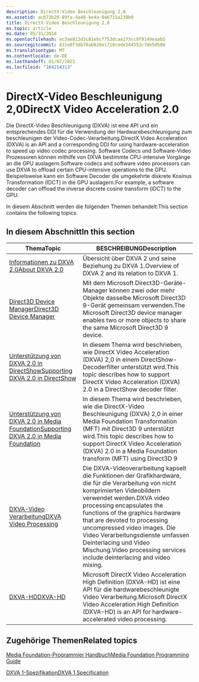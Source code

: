 ```yaml
---
description: DirectX-Video Beschleunigung 2,0
ms.assetid: acb73b20-89fa-4a48-be4a-846715a239b0
title: DirectX-Video Beschleunigung 2,0
ms.topic: article
ms.date: 05/31/2018
ms.openlocfilehash: ec3ae813d3c81ebcf753dcaa273cc9f9149eaab5
ms.sourcegitcommit: 831e8f3db78ab820e1710cede244553c70e50500
ms.translationtype: MT
ms.contentlocale: de-DE
ms.lasthandoff: 01/07/2021
ms.locfileid: "104214313"
---
```

# <a name="directx-video-acceleration-20"></a><span data-ttu-id="b8031-103">DirectX-Video Beschleunigung 2,0</span><span class="sxs-lookup"><span data-stu-id="b8031-103">DirectX Video Acceleration 2.0</span></span>

<span data-ttu-id="b8031-104">Die DirectX-Video Beschleunigung (DXVA) ist eine API und ein entsprechendes DDI für die Verwendung der Hardwarebeschleunigung zum beschleunigen der Video-Codec-Verarbeitung.</span><span class="sxs-lookup"><span data-stu-id="b8031-104">DirectX Video Acceleration (DXVA) is an API and a corresponding DDI for using hardware-acceleration to speed up video codec processing.</span></span> <span data-ttu-id="b8031-105">Software Codecs und Software-Video Prozessoren können mithilfe von DXVA bestimmte CPU-intensive Vorgänge an die GPU auslagern.</span><span class="sxs-lookup"><span data-stu-id="b8031-105">Software codecs and software video processors can use DXVA to offload certain CPU-intensive operations to the GPU.</span></span> <span data-ttu-id="b8031-106">Beispielsweise kann ein Software Decoder die umgekehrte diskrete Kosinus Transformation (IDCT) in die GPU auslagern.</span><span class="sxs-lookup"><span data-stu-id="b8031-106">For example, a software decoder can offload the inverse discrete cosine transform (iDCT) to the GPU.</span></span>

<span data-ttu-id="b8031-107">In diesem Abschnitt werden die folgenden Themen behandelt:</span><span class="sxs-lookup"><span data-stu-id="b8031-107">This section contains the following topics.</span></span>

## <a name="in-this-section"></a><span data-ttu-id="b8031-108">In diesem Abschnitt</span><span class="sxs-lookup"><span data-stu-id="b8031-108">In this section</span></span>



| <span data-ttu-id="b8031-109">Thema</span><span class="sxs-lookup"><span data-stu-id="b8031-109">Topic</span></span>                                                                                             | <span data-ttu-id="b8031-110">BESCHREIBUNG</span><span class="sxs-lookup"><span data-stu-id="b8031-110">Description</span></span>                                                                                                                                                                                                      |
|---------------------------------------------------------------------------------------------------|------------------------------------------------------------------------------------------------------------------------------------------------------------------------------------------------------------------|
| [<span data-ttu-id="b8031-111">Informationen zu DXVA 2,0</span><span class="sxs-lookup"><span data-stu-id="b8031-111">About DXVA 2.0</span></span>](about-dxva-2-0.md)<br/>                                                   | <span data-ttu-id="b8031-112">Übersicht über DXVA 2 und seine Beziehung zu DXVA 1.</span><span class="sxs-lookup"><span data-stu-id="b8031-112">Overview of DXVA 2 and its relation to DXVA 1.</span></span><br/>                                                                                                                                                        |
| [<span data-ttu-id="b8031-113">Direct3D Device Manager</span><span class="sxs-lookup"><span data-stu-id="b8031-113">Direct3D Device Manager</span></span>](direct3d-device-manager.md)<br/>                                 | <span data-ttu-id="b8031-114">Mit dem Microsoft Direct3D-Geräte-Manager können zwei oder mehr Objekte dasselbe Microsoft Direct3D 9-Gerät gemeinsam verwenden.</span><span class="sxs-lookup"><span data-stu-id="b8031-114">The Microsoft Direct3D device manager enables two or more objects to share the same Microsoft Direct3D 9 device.</span></span><br/>                                                                                      |
| [<span data-ttu-id="b8031-115">Unterstützung von DXVA 2,0 in DirectShow</span><span class="sxs-lookup"><span data-stu-id="b8031-115">Supporting DXVA 2.0 in DirectShow</span></span>](supporting-dxva-2-0-in-directshow.md)<br/>             | <span data-ttu-id="b8031-116">In diesem Thema wird beschrieben, wie DirectX Video Acceleration (DXVA) 2,0 in einem DirectShow-Decoderfilter unterstützt wird.</span><span class="sxs-lookup"><span data-stu-id="b8031-116">This topic describes how to support DirectX Video Acceleration (DXVA) 2.0 in a DirectShow decoder filter.</span></span><br/>                                                                                             |
| [<span data-ttu-id="b8031-117">Unterstützung von DXVA 2,0 in Media Foundation</span><span class="sxs-lookup"><span data-stu-id="b8031-117">Supporting DXVA 2.0 in Media Foundation</span></span>](supporting-dxva-2-0-in-media-foundation.md)<br/> | <span data-ttu-id="b8031-118">In diesem Thema wird beschrieben, wie die DirectX-Video Beschleunigung (DXVA) 2,0 in einer Media Foundation Transformation (MFT) mit Direct3D 9 unterstützt wird.</span><span class="sxs-lookup"><span data-stu-id="b8031-118">This topic describes how to support DirectX Video Acceleration (DXVA) 2.0 in a Media Foundation transform (MFT) using Direct3D 9</span></span><br/>                                                                      |
| [<span data-ttu-id="b8031-119">DXVA-Video Verarbeitung</span><span class="sxs-lookup"><span data-stu-id="b8031-119">DXVA Video Processing</span></span>](dxva-video-processing.md)<br/>                                     | <span data-ttu-id="b8031-120">Die DXVA-Videoverarbeitung kapselt die Funktionen der Grafikhardware, die für die Verarbeitung von nicht komprimierten Videobildern verwendet werden.</span><span class="sxs-lookup"><span data-stu-id="b8031-120">DXVA video processing encapsulates the functions of the graphics hardware that are devoted to processing uncompressed video images.</span></span> <span data-ttu-id="b8031-121">Die Video Verarbeitungsdienste umfassen Deinterlacing und Video Mischung.</span><span class="sxs-lookup"><span data-stu-id="b8031-121">Video processing services include deinterlacing and video mixing.</span></span><br/> |
| [<span data-ttu-id="b8031-122">DXVA-HD</span><span class="sxs-lookup"><span data-stu-id="b8031-122">DXVA-HD</span></span>](dxva-hd.md)<br/>                                                                 | <span data-ttu-id="b8031-123">Microsoft DirectX Video Acceleration High Definition (DXVA-HD) ist eine API für die hardwarebeschleunigte Video Verarbeitung.</span><span class="sxs-lookup"><span data-stu-id="b8031-123">Microsoft DirectX Video Acceleration High Definition (DXVA-HD) is an API for hardware-accelerated video processing.</span></span> <br/>                                                                                  |



 

## <a name="related-topics"></a><span data-ttu-id="b8031-124">Zugehörige Themen</span><span class="sxs-lookup"><span data-stu-id="b8031-124">Related topics</span></span>

<dl> <dt>

[<span data-ttu-id="b8031-125">Media Foundation-Programmier Handbuch</span><span class="sxs-lookup"><span data-stu-id="b8031-125">Media Foundation Programming Guide</span></span>](media-foundation-programming-guide.md)
</dt> <dt>

[<span data-ttu-id="b8031-126">DXVA 1-Spezifikation</span><span class="sxs-lookup"><span data-stu-id="b8031-126">DXVA 1 Specification</span></span>](/windows-hardware/drivers/display/directx-video-acceleration)
</dt> </dl>

 

 
